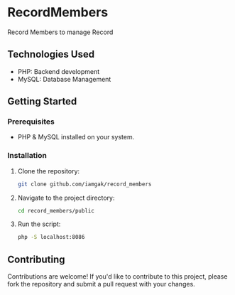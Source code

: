 # RecordMembers

Record Members to manage Record

## Technologies Used
- PHP: Backend development
- MySQL: Database Management

## Getting Started

### Prerequisites
- PHP & MySQL installed on your system. 

### Installation
1. Clone the repository:
    ```bash
    git clone github.com/iamgak/record_members
    ```

2. Navigate to the project directory:
    ```bash
    cd record_members/public
    ```

3. Run the script:
    ```bash
    php -S localhost:8086
    ```

## Contributing
Contributions are welcome! If you'd like to contribute to this project, please fork the repository and submit a pull request with your changes.

